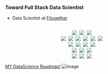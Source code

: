 ### Toward Full Stack Data Scientist
- Data Scientist at [Fitogether](https://www.fitogether.com/, "fitogether link")

<p align="center">
  <br>
  <img src="https://img.shields.io/badge/-PYTHON-ffffff?logo=Python"/>&nbsp
  <img src="https://img.shields.io/badge/-R-ffffff?logo=R project"/>&nbsp
  <img src="https://img.shields.io/badge/-CSharp-ffffff?logo=C\#"/>&nbsp
  <br>
  <img src="https://img.shields.io/badge/-TensorFlow-ffffff?logo=TensorFlow"/>&nbsp
  <img src="https://img.shields.io/badge/-Keras-ffffff?logo=Keras"/>&nbsp
  <img src="https://img.shields.io/badge/-PyTorch-ffffff?logo=PyTorch"/>&nbsp
  <img src="https://img.shields.io/badge/-pandas-ffffff?logo=Pandas"/>&nbsp
  <img src="https://img.shields.io/badge/-NumPy-ffffff?logo=Numpy"/>&nbsp
  <img src="https://img.shields.io/badge/-scikit-learn-ffffff?logo=SK-learn"/>&nbsp
  <br>
  <img src="https://img.shields.io/badge/-git-ffffff?logo=Git"/>&nbsp
  <img src="https://img.shields.io/badge/-Docker-ffffff?logo=Docker"/>&nbsp
  <img src="https://img.shields.io/badge/-GoogleCloud-ffffff?logo=GCP"/>&nbsp
  <img src="https://img.shields.io/badge/-Octave-ffffff?logo=Octave"/>&nbsp
  <br>
  <img src="https://img.shields.io/badge/-jupyter-ffffff?logo=Jupyter"/>&nbsp
  <img src="https://img.shields.io/badge/-PyCharm-ffffff?logo=PyCharm"/>&nbsp
  <img src="https://img.shields.io/badge/-VisualStudioCode-ffffff?logo=VS Code"/>&nbsp
  <br>
  <img src="https://img.shields.io/badge/-Windows-ffffff?logo=Windows"/>&nbsp
  <img src="https://img.shields.io/badge/-Apple-ffffff?logo=MacOS"/>&nbsp
  <img src="https://img.shields.io/badge/-Ubuntu-ffffff?logo=Ubuntu"/>&nbsp
</p>

[MY DataScience Roadmap!](https://mm.tt/1738940841?t=KLCxSbktun)
![image](https://user-images.githubusercontent.com/37280722/103731006-7dd52780-5027-11eb-8bde-98da39ff0235.png)
